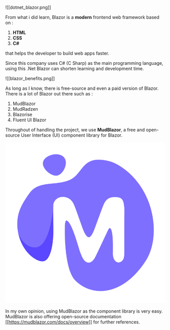 ![[dotnet_blazor.png]]

From what i did learn, Blazor is a **modern** frontend web framework based on :
1. **HTML**
2. **CSS**
3. **C#**

that helps the developer to build web apps faster.

Since this company uses C# (C Sharp) as the main programming language, using this .Net Blazor can shorten learning and development time.

![[blazor_benefits.png]]


As long as I know, there is free-source and even a paid version of Blazor. There is a lot of Blazor out there such as :
1. MudBlazor
2. MudRadzen
3. Blazorise
4. Fluent UI Blazor

Throughout of handling the project, we use **MudBlazor**, a free and open-source User Interface (UI) component library for Blazor. 

![MudBlazor Logo](content/logo/mudblazor_logo.png)



In my own opinion, using MudBlazor as the component library is very easy. MudBlazor is also offering open-source documentation [[https://mudblazor.com/docs/overview]] for further references.





